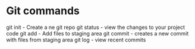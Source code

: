 # Git commands
 
 git init - Create a ne git repo 
 git status - view the changes to your project code 
 git add - Add files to staging area 
 git commit - creates a new commit with files from staging area 
 git log - view recent commits
 